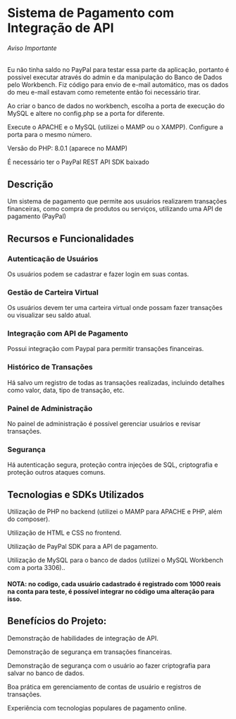 # Sistema de Pagamento com Integração de API

###### Aviso Importante
Eu não tinha saldo no PayPal para testar essa parte da aplicação, portanto é possivel executar através do admin e da manipulação do Banco de Dados pelo Workbench. Fiz código para envio de e-mail automático, mas os dados do meu e-mail estavam como remetente então foi necessário tirar.

Ao criar o banco de dados no workbench, escolha a porta de execução do MySQL e altere no config.php se a porta for diferente.

Execute o APACHE e o MySQL (utilizei o MAMP ou o XAMPP). Configure a porta para o mesmo número.

Versão do PHP: 8.0.1 (aparece no MAMP)

É necessário ter o PayPal REST API SDK baixado

## Descrição
Um sistema de pagamento que permite aos usuários realizarem transações financeiras, como compra de produtos ou serviços, utilizando uma API de pagamento (PayPal)

## Recursos e Funcionalidades

### Autenticação de Usuários
Os usuários podem se cadastrar e fazer login em suas contas.

### Gestão de Carteira Virtual
Os usuários devem ter uma carteira virtual onde possam fazer transações ou visualizar seu saldo atual.

### Integração com API de Pagamento
Possui integração com Paypal para permitir transações financeiras.


### Histórico de Transações
Há salvo um registro de todas as transações realizadas, incluindo detalhes como valor, data, tipo de transação, etc.

### Painel de Administração
No painel de administração é possível gerenciar usuários e revisar transações.

### Segurança
Há autenticação segura, proteção contra injeções de SQL, criptografia e proteção outros ataques comuns.

## Tecnologias e SDKs Utilizados
Utilização de PHP no backend (utilizei o MAMP para APACHE e PHP, além do composer).

Utilização de HTML e CSS no frontend.

Utilização de PayPal SDK para a API de pagamento.

Utilização de MySQL para o banco de dados (utilizei o MySQL Workbench com a porta 3306)..

#### NOTA: no codigo, cada usuário cadastrado é registrado com 1000 reais na conta para teste, é possível integrar no código uma alteração para isso.

## Benefícios do Projeto:
Demonstração de habilidades de integração de API.

Demonstração de segurança em transações financeiras.

Demonstração de segurança com o usuário ao fazer criptografia para salvar no banco de dados.

Boa prática em gerenciamento de contas de usuário e registros de transações.

Experiência com tecnologias populares de pagamento online.